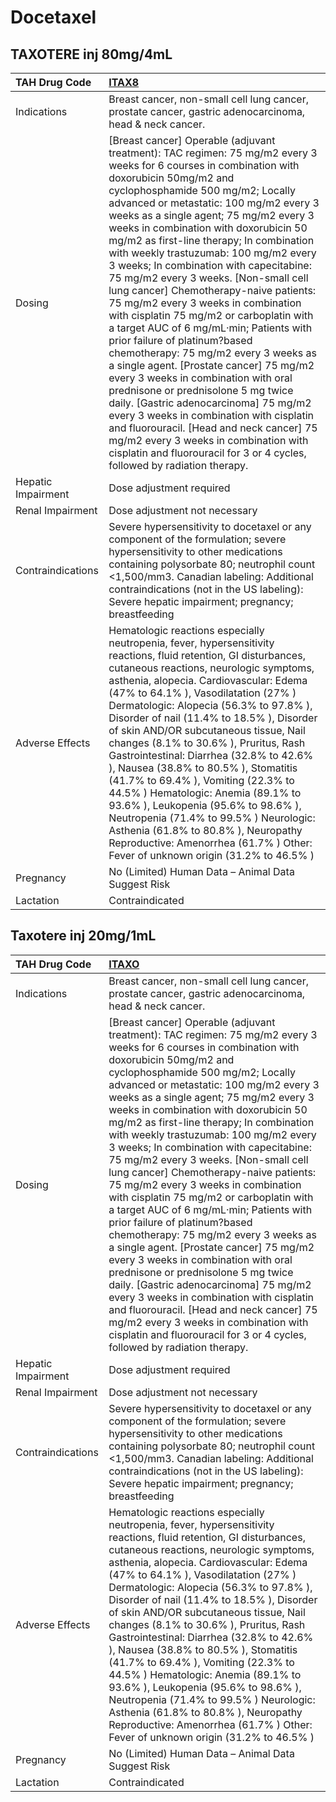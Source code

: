 # Docetaxel

## TAXOTERE inj 80mg/4mL

| TAH Drug Code      | [**ITAX8**](https://www.tahsda.org.tw/drugs/hissearch.php?drug_code=ITAX8)                                                                                                                                                                                                                                                                                                                                                                                                                                                                                                                                                                                                                                                                                                                                                                                                                                                                                                                                                                                                                                           |
|:-------------------|:---------------------------------------------------------------------------------------------------------------------------------------------------------------------------------------------------------------------------------------------------------------------------------------------------------------------------------------------------------------------------------------------------------------------------------------------------------------------------------------------------------------------------------------------------------------------------------------------------------------------------------------------------------------------------------------------------------------------------------------------------------------------------------------------------------------------------------------------------------------------------------------------------------------------------------------------------------------------------------------------------------------------------------------------------------------------------------------------------------------------|
| Indications        | Breast cancer, non-small cell lung cancer, prostate cancer, gastric adenocarcinoma, head & neck cancer.                                                                                                                                                                                                                                                                                                                                                                                                                                                                                                                                                                                                                                                                                                                                                                                                                                                                                                                                                                                                              |
| Dosing             | [Breast cancer] Operable (adjuvant treatment): TAC regimen: 75 mg/m2 every 3 weeks for 6 courses in combination with doxorubicin 50mg/m2 and cyclophosphamide 500 mg/m2; Locally advanced or metastatic: 100 mg/m2 every 3 weeks as a single agent; 75 mg/m2 every 3 weeks in combination with doxorubicin 50 mg/m2 as first-line therapy; In combination with weekly trastuzumab: 100 mg/m2 every 3 weeks; In combination with capecitabine: 75 mg/m2 every 3 weeks.  [Non-small cell lung cancer] Chemotherapy-naive patients: 75 mg/m2 every 3 weeks in combination with cisplatin 75 mg/m2 or carboplatin with a target AUC of 6 mg/mL‧min; Patients with prior failure of platinum?based chemotherapy: 75 mg/m2 every 3 weeks as a single agent.  [Prostate cancer] 75 mg/m2 every 3 weeks in combination with oral prednisone or prednisolone 5 mg twice daily. [Gastric adenocarcinoma] 75 mg/m2 every 3 weeks in combination with cisplatin and fluorouracil. [Head and neck cancer] 75 mg/m2 every 3 weeks in combination with cisplatin and fluorouracil for 3 or 4 cycles, followed by radiation therapy. |
| Hepatic Impairment | Dose adjustment required                                                                                                                                                                                                                                                                                                                                                                                                                                                                                                                                                                                                                                                                                                                                                                                                                                                                                                                                                                                                                                                                                             |
| Renal Impairment   | Dose adjustment not necessary                                                                                                                                                                                                                                                                                                                                                                                                                                                                                                                                                                                                                                                                                                                                                                                                                                                                                                                                                                                                                                                                                        |
| Contraindications  | Severe hypersensitivity to docetaxel or any component of the formulation; severe hypersensitivity to other medications containing polysorbate 80; neutrophil count <1,500/mm3. Canadian labeling: Additional contraindications (not in the US labeling): Severe hepatic impairment; pregnancy; breastfeeding                                                                                                                                                                                                                                                                                                                                                                                                                                                                                                                                                                                                                                                                                                                                                                                                         |
| Adverse Effects    | Hematologic reactions especially neutropenia, fever, hypersensitivity reactions, fluid retention, GI disturbances, cutaneous reactions, neurologic symptoms, asthenia, alopecia. Cardiovascular: Edema (47% to 64.1% ), Vasodilatation (27% ) Dermatologic: Alopecia (56.3% to 97.8% ), Disorder of nail (11.4% to 18.5% ), Disorder of skin AND/OR subcutaneous tissue, Nail changes (8.1% to 30.6% ), Pruritus, Rash Gastrointestinal: Diarrhea (32.8% to 42.6% ), Nausea (38.8% to 80.5% ), Stomatitis (41.7% to 69.4% ), Vomiting (22.3% to 44.5% ) Hematologic: Anemia (89.1% to 93.6% ), Leukopenia (95.6% to 98.6% ), Neutropenia (71.4% to 99.5% ) Neurologic: Asthenia (61.8% to 80.8% ), Neuropathy Reproductive: Amenorrhea (61.7% ) Other: Fever of unknown origin (31.2% to 46.5% )                                                                                                                                                                                                                                                                                                                     |
| Pregnancy          | No (Limited) Human Data – Animal Data Suggest Risk                                                                                                                                                                                                                                                                                                                                                                                                                                                                                                                                                                                                                                                                                                                                                                                                                                                                                                                                                                                                                                                                   |
| Lactation          | Contraindicated                                                                                                                                                                                                                                                                                                                                                                                                                                                                                                                                                                                                                                                                                                                                                                                                                                                                                                                                                                                                                                                                                                      |

## Taxotere inj 20mg/1mL

| TAH Drug Code      | [**ITAXO**](https://www.tahsda.org.tw/drugs/hissearch.php?drug_code=ITAXO)                                                                                                                                                                                                                                                                                                                                                                                                                                                                                                                                                                                                                                                                                                                                                                                                                                                                                                                                                                                                                                           |
|:-------------------|:---------------------------------------------------------------------------------------------------------------------------------------------------------------------------------------------------------------------------------------------------------------------------------------------------------------------------------------------------------------------------------------------------------------------------------------------------------------------------------------------------------------------------------------------------------------------------------------------------------------------------------------------------------------------------------------------------------------------------------------------------------------------------------------------------------------------------------------------------------------------------------------------------------------------------------------------------------------------------------------------------------------------------------------------------------------------------------------------------------------------|
| Indications        | Breast cancer, non-small cell lung cancer, prostate cancer, gastric adenocarcinoma, head & neck cancer.                                                                                                                                                                                                                                                                                                                                                                                                                                                                                                                                                                                                                                                                                                                                                                                                                                                                                                                                                                                                              |
| Dosing             | [Breast cancer] Operable (adjuvant treatment): TAC regimen: 75 mg/m2 every 3 weeks for 6 courses in combination with doxorubicin 50mg/m2 and cyclophosphamide 500 mg/m2; Locally advanced or metastatic: 100 mg/m2 every 3 weeks as a single agent; 75 mg/m2 every 3 weeks in combination with doxorubicin 50 mg/m2 as first-line therapy; In combination with weekly trastuzumab: 100 mg/m2 every 3 weeks; In combination with capecitabine: 75 mg/m2 every 3 weeks.  [Non-small cell lung cancer] Chemotherapy-naive patients: 75 mg/m2 every 3 weeks in combination with cisplatin 75 mg/m2 or carboplatin with a target AUC of 6 mg/mL‧min; Patients with prior failure of platinum?based chemotherapy: 75 mg/m2 every 3 weeks as a single agent.  [Prostate cancer] 75 mg/m2 every 3 weeks in combination with oral prednisone or prednisolone 5 mg twice daily. [Gastric adenocarcinoma] 75 mg/m2 every 3 weeks in combination with cisplatin and fluorouracil. [Head and neck cancer] 75 mg/m2 every 3 weeks in combination with cisplatin and fluorouracil for 3 or 4 cycles, followed by radiation therapy. |
| Hepatic Impairment | Dose adjustment required                                                                                                                                                                                                                                                                                                                                                                                                                                                                                                                                                                                                                                                                                                                                                                                                                                                                                                                                                                                                                                                                                             |
| Renal Impairment   | Dose adjustment not necessary                                                                                                                                                                                                                                                                                                                                                                                                                                                                                                                                                                                                                                                                                                                                                                                                                                                                                                                                                                                                                                                                                        |
| Contraindications  | Severe hypersensitivity to docetaxel or any component of the formulation; severe hypersensitivity to other medications containing polysorbate 80; neutrophil count <1,500/mm3. Canadian labeling: Additional contraindications (not in the US labeling): Severe hepatic impairment; pregnancy; breastfeeding                                                                                                                                                                                                                                                                                                                                                                                                                                                                                                                                                                                                                                                                                                                                                                                                         |
| Adverse Effects    | Hematologic reactions especially neutropenia, fever, hypersensitivity reactions, fluid retention, GI disturbances, cutaneous reactions, neurologic symptoms, asthenia, alopecia. Cardiovascular: Edema (47% to 64.1% ), Vasodilatation (27% ) Dermatologic: Alopecia (56.3% to 97.8% ), Disorder of nail (11.4% to 18.5% ), Disorder of skin AND/OR subcutaneous tissue, Nail changes (8.1% to 30.6% ), Pruritus, Rash Gastrointestinal: Diarrhea (32.8% to 42.6% ), Nausea (38.8% to 80.5% ), Stomatitis (41.7% to 69.4% ), Vomiting (22.3% to 44.5% ) Hematologic: Anemia (89.1% to 93.6% ), Leukopenia (95.6% to 98.6% ), Neutropenia (71.4% to 99.5% ) Neurologic: Asthenia (61.8% to 80.8% ), Neuropathy Reproductive: Amenorrhea (61.7% ) Other: Fever of unknown origin (31.2% to 46.5% )                                                                                                                                                                                                                                                                                                                     |
| Pregnancy          | No (Limited) Human Data – Animal Data Suggest Risk                                                                                                                                                                                                                                                                                                                                                                                                                                                                                                                                                                                                                                                                                                                                                                                                                                                                                                                                                                                                                                                                   |
| Lactation          | Contraindicated                                                                                                                                                                                                                                                                                                                                                                                                                                                                                                                                                                                                                                                                                                                                                                                                                                                                                                                                                                                                                                                                                                      |

